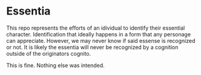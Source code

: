 # Essentia

This repo represents the efforts of an idividual to identify their essential character. Identification that ideally happens in a form that any personage can appreciate. However, we may never know if said essense is recognized or not. It is likely the essentia will never be recognized by a cognition outside of the originators cognito.

This is fine. Nothing else was intended.
